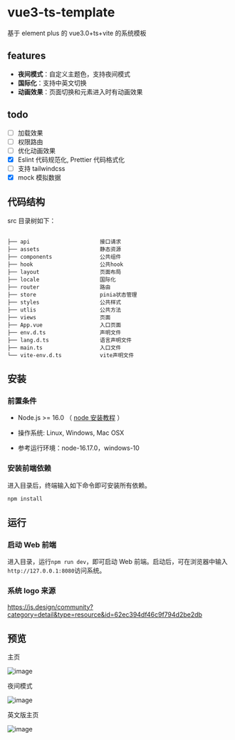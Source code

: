 # vue3-ts-template

基于 element plus 的 vue3.0+ts+vite 的系统模板

## features

-   **夜间模式**：自定义主题色，支持夜间模式
-   **国际化**：支持中英文切换
-   **动画效果**：页面切换和元素进入时有动画效果

## todo

-   [ ] 加载效果
-   [ ] 权限路由
-   [ ] 优化动画效果
-   [x] Eslint 代码规范化, Prettier 代码格式化
-   [ ] 支持 tailwindcss
-   [x] mock 模拟数据

## 代码结构

src 目录树如下：

```plain

├── api                      接口请求
├── assets                   静态资源
├── components               公共组件
├── hook                     公共hook
├── layout                   页面布局
├── locale                   国际化
├── router                   路由
├── store                    pinia状态管理
├── styles                   公共样式
├── utlis                    公共方法
├── views                    页面
├── App.vue                  入口页面
├── env.d.ts                 声明文件
├── lang.d.ts                语言声明文件
├── main.ts                  入口文件
└── vite-env.d.ts            vite声明文件
```

## 安装

### 前置条件

-   Node.js >= 16.0 （ [node 安装教程](https://www.runoob.com/nodejs/nodejs-install-setup.html) ）

-   操作系统: Linux, Windows, Mac OSX

-   参考运行环境：node-16.17.0，windows-10

### 安装前端依赖

进入目录后，终端输入如下命令即可安装所有依赖。

```bash
npm install
```

## 运行

### 启动 Web 前端

进入目录，运行`npm run dev`，即可启动 Web 前端。启动后，可在浏览器中输入`http://127.0.0.1:8080`访问系统。

### 系统 logo 来源

https://js.design/community?category=detail&type=resource&id=62ec394df46c9f794d2be2db

## 预览

主页

![image](https://user-images.githubusercontent.com/90198481/212660162-11c2ddac-6a1c-44f9-968e-7405ebdedd98.png)

夜间模式

![image](https://user-images.githubusercontent.com/90198481/212660256-48d991cb-e450-4442-915a-0a9bf7e4fc13.png)

英文版主页

![image](https://user-images.githubusercontent.com/90198481/212660398-a528ba94-4d30-4ce5-a8fa-7a41e60fdf3c.png)
